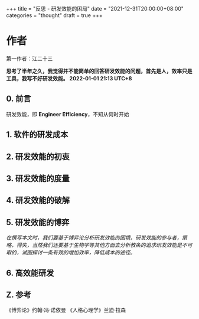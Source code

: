 +++
title = "反思 - 研发效能的困局"
date = "2021-12-31T20:00:00+08:00"
categories = "thought"
draft = true
+++
# 作者

第一作者：江二十三

**思考了半年之久，我觉得并不能简单的回答研发效能的问题，首先是人，效率只是工具，我写不好研发效能。 2022-01-01 21:13 UTC+8**

## 0. 前言

研发效能，即 **Engineer Efficiency**，不知从何时开始

## 1. 软件的研发成本

## 2. 研发效能的初衷

## 3. 研发效能的度量

## 4. 研发效能的破解

## 5. 研发效能的博弈

*在撰写本文时，我们要基于博弈论分析研发效能的困境，研发效能的参与者，策略，得失，当然我们还要基于生物学等其他方面去分析教条的追求研发效能是不可取的，试图探讨一条有效的增加效率，降低成本的途径。*

## 6. 高效能研发

## Z. 参考

《博弈论》约翰·冯·诺依曼
《人格心理学》兰迪·拉森